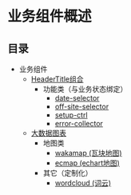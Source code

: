 # 业务组件概述
<!-- ![browsermode](images/核心组件架构图.jpg ':size=800xauto') -->
<!-- [网站导航全目录](/_sidebar.md ':include') -->
## 目录
* 业务组件
    * [HeaderTitle组合](biz-cps/HeaderTitle组合.md)
      * 功能类（与业务状态绑定）
        * [date-selector](biz-cps/date-selector.md)
        * [off-site-selector](biz-cps/off-site-selector.md)
        * [setup-ctrl](biz-cps/setup-ctrl.md)
        * [error-collector](biz-cps/error-collector.md)
    * [大数据图表](大数据图表.md)
      * 地图类
        * [wakamap (瓦块地图)](瓦块地图.md)
        * [ecmap (echart地图)](echart地图.md)
      * 其它（定制化）
        * [wordcloud (词云)](wordcloud.md)